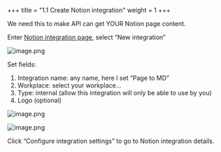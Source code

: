 +++
title = "1.1 Create Notion integration"
weight = 1
+++


We need this to make API can get YOUR Notion page content.


Enter [Notion integration page](https://www.notion.so/profile/integrations), select “New integration”


![image.png](/images/002-ii-level-1-notion-to-md/001-1-setup-notion-integration/4-790374-image.png)


Set fields:

1. Integration name: any name, here I set “Page to MD”
2. Workplace: select your workplace…
3. Type: internal (allow this integration will only be able to use by you)
4. Logo (optional)

![image.png](/images/002-ii-level-1-notion-to-md/001-1-setup-notion-integration/4-576197-image.png)


![image.png](/images/002-ii-level-1-notion-to-md/001-1-setup-notion-integration/4-923390-image.png)


Click “Configure integration settings” to go to Notion integration details.


